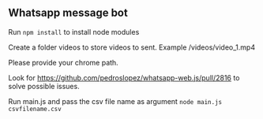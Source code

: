 ## Whatsapp message bot

Run `npm install` to install node modules

Create a folder videos to store videos to sent. Example /videos/video_1.mp4

Please provide your chrome path.

Look for https://github.com/pedroslopez/whatsapp-web.js/pull/2816 to solve possible issues.

Run main.js and pass the csv file name as argument `node main.js csvfilename.csv`